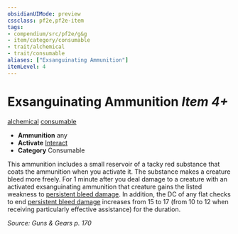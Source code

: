 ```yaml
---
obsidianUIMode: preview
cssclass: pf2e,pf2e-item
tags:
- compendium/src/pf2e/g&g
- item/category/consumable
- trait/alchemical
- trait/consumable
aliases: ["Exsanguinating Ammunition"]
itemLevel: 4
---
```

# Exsanguinating Ammunition *Item 4+*  
[alchemical](../../../rules/traits/alchemical.md)  [consumable](../../../rules/traits/consumable.md)  

- **Ammunition** any
- **Activate** [Interact](../../../rules/actions/interact.md)
- **Category** Consumable

This ammunition includes a small reservoir of a tacky red substance that coats the ammunition when you activate it. The substance makes a creature bleed more freely. For 1 minute after you deal damage to a creature with an activated exsanguinating ammunition that creature gains the listed weakness to [persistent bleed damage](../../../rules/conditions.md#Persistent%20Damage). In addition, the DC of any flat checks to end [persistent bleed damage](../../../rules/conditions.md#Persistent%20Damage) increases from 15 to 17 (from 10 to 12 when receiving particularly effective assistance) for the duration.

*Source: Guns & Gears p. 170*